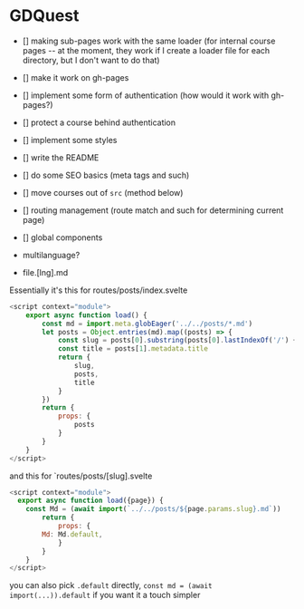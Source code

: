 # GDQuest


- [] making sub-pages work with the same loader (for internal course pages -- at the moment, they work if I create a loader file for each directory, but I don't want to do that)
- [] make it work on gh-pages
- [] implement some form of authentication (how would it work with gh-pages?)
- [] protect a course behind authentication
- [] implement some styles
- [] write the README
- [] do some SEO basics (meta tags and such)
- [] move courses out of `src` (method below)
- [] routing management (route match and such for determining current page)
- [] global components


- multilanguage?
- file.[lng].md

Essentially it's this for routes/posts/index.svelte
```js
<script context="module">
    export async function load() {
        const md = import.meta.globEager('../../posts/*.md')
        let posts = Object.entries(md).map((posts) => {
            const slug = posts[0].substring(posts[0].lastIndexOf('/') + 1).replace('.md', '')
            const title = posts[1].metadata.title
            return {
                slug,
                posts,
                title
            }
        })
        return {
            props: {
                posts
            }
        }
    }
</script>
```

and this for `routes/posts/[slug].svelte

```js
<script context="module"> 
  export async function load({page}) {
    const Md = (await import(`../../posts/${page.params.slug}.md`))
        return {
            props: {
        Md: Md.default,
            }
        }
    }
</script>
```

you can also pick  `.default` directly, `const md = (await import(...)).default` if you want it a touch simpler